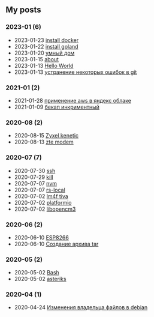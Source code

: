 ## My posts  
### **2023-01** (6)  
- 2023-01-23 [install docker](http://localhost/2023/01/23/install-docker/)  
- 2023-01-22 [install goland](http://localhost/2023/01/22/install-goland/)  
- 2023-01-20 [умный дом](http://localhost/2023/01/20/%D1%83%D0%BC%D0%BD%D1%8B%D0%B9-%D0%B4%D0%BE%D0%BC/)  
- 2023-01-15 [about](http://localhost/2023/01/15/about/)  
- 2023-01-13 [Hello World](http://localhost/2023/01/13/hello-world/)  
- 2023-01-13 [устранение некоторых ошибок в git](http://localhost/2023/01/13/git_error/)  
  
  
### **2021-01** (2)  
- 2021-01-28 [применение aws в яндекс облаке](http://localhost/2021/01/28/aws-yandex/)  
- 2021-01-09 [бекап инкриментный](http://localhost/2021/01/09/bekap/)  
  
  
### **2020-08** (2)  
- 2020-08-15 [Zyxel kenetic](http://localhost/2020/08/15/Zyxel-kenetic/)  
- 2020-08-13 [zte modem](http://localhost/2020/08/13/zte-modem/)  
  
  
### **2020-07** (7)  
- 2020-07-30 [ssh](http://localhost/2020/07/30/ssh/)  
- 2020-07-29 [kill](http://localhost/2020/07/29/kill/)  
- 2020-07-07 [nvm](http://localhost/2020/07/07/nvm/)  
- 2020-07-07 [rs-local](http://localhost/2020/07/07/rs-local/)  
- 2020-07-02 [lm4f tiva](http://localhost/2020/07/02/lm4f-tiva/)  
- 2020-07-02 [platformio](http://localhost/2020/07/02/platformio/)  
- 2020-07-02 [libopencm3](http://localhost/2020/07/02/libopencm3/)  
  
  
### **2020-06** (2)  
- 2020-06-10 [ESP8266](http://localhost/2020/06/10/ESP8266/)  
- 2020-06-10 [Создание архива tar](http://localhost/2020/06/10/%D0%A1%D0%BE%D0%B7%D0%B4%D0%B0%D0%BD%D0%B8%D0%B5-%D0%B0%D1%80%D1%85%D0%B8%D0%B2%D0%B0-tar/)  
  
  
### **2020-05** (2)  
- 2020-05-02 [Bash](http://localhost/2020/05/02/Bash/)  
- 2020-05-02 [asteriks](http://localhost/2020/05/02/asteriks/)  
  
  
### **2020-04** (1)  
- 2020-04-24 [Изменения владельца файлов в debian](http://localhost/2020/04/24/debian/)  
  
